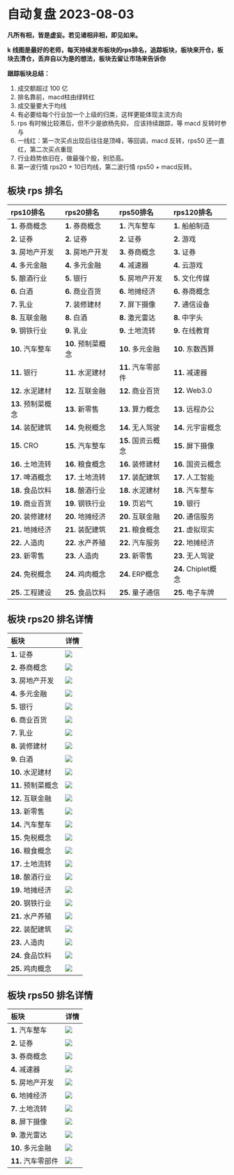 # 自动复盘 2023-08-03

**凡所有相，皆是虚妄。若见诸相非相，即见如来。**

**k 线图是最好的老师，每天持续发布板块的rps排名，追踪板块，板块来开仓，板块去清仓，丢弃自以为是的想法，板块去留让市场来告诉你**
        
**跟踪板块总结：**
1. 成交额超过 100 亿
2. 排名靠前，macd柱由绿转红
3. 成交量要大于均线
4. 有必要给每个行业加一个上级的归类，这样更能体现主流方向
5. rps 有时候比较滞后，但不少是欲杨先抑， 应该持续跟踪，等 macd 反转时参与
6. 一线红：第一次买点出现后往往是顶峰，等回调，macd 反转，rps50 还一直红，第二次买点重现
7. 行业趋势依旧在，做最强个股，别恐高。
8. 第一波行情 rps20 + 10日均线，第二波行情 rps50 + macd反转。
        
## 板块 rps 排名
| rps10排名          | rps20排名          | rps50排名          | rps120排名          |
|:-------------------|:-------------------|:-------------------|:--------------------|
| **1.** 券商概念    | **1.** 券商概念    | **1.** 汽车整车    | **1.** 船舶制造     |
| **2.** 证券        | **2.** 证券        | **2.** 证券        | **2.** 游戏         |
| **3.** 房地产开发  | **3.** 房地产开发  | **3.** 券商概念    | **3.** 证券         |
| **4.** 多元金融    | **4.** 多元金融    | **4.** 减速器      | **4.** 云游戏       |
| **5.** 酿酒行业    | **5.** 银行        | **5.** 房地产开发  | **5.** 文化传媒     |
| **6.** 白酒        | **6.** 商业百货    | **6.** 地摊经济    | **6.** 券商概念     |
| **7.** 乳业        | **7.** 装修建材    | **7.** 屏下摄像    | **7.** 通信设备     |
| **8.** 互联金融    | **8.** 白酒        | **8.** 激光雷达    | **8.** 中字头       |
| **9.** 钢铁行业    | **9.** 乳业        | **9.** 土地流转    | **9.** 在线教育     |
| **10.** 汽车整车   | **10.** 预制菜概念 | **10.** 多元金融   | **10.** 东数西算    |
| **11.** 银行       | **11.** 水泥建材   | **11.** 汽车零部件 | **11.** 减速器      |
| **12.** 水泥建材   | **12.** 互联金融   | **12.** 商业百货   | **12.** Web3.0      |
| **13.** 预制菜概念 | **13.** 新零售     | **13.** 算力概念   | **13.** 远程办公    |
| **14.** 装配建筑   | **14.** 免税概念   | **14.** 无人驾驶   | **14.** 元宇宙概念  |
| **15.** CRO        | **15.** 汽车整车   | **15.** 国资云概念 | **15.** 屏下摄像    |
| **16.** 土地流转   | **16.** 粮食概念   | **16.** 装修建材   | **16.** 国资云概念  |
| **17.** 啤酒概念   | **17.** 土地流转   | **17.** 装配建筑   | **17.** 人工智能    |
| **18.** 食品饮料   | **18.** 酿酒行业   | **18.** 水泥建材   | **18.** 汽车整车    |
| **19.** 商业百货   | **19.** 钢铁行业   | **19.** 页岩气     | **19.** 银行        |
| **20.** 装修建材   | **20.** 地摊经济   | **20.** 互联金融   | **20.** 通信服务    |
| **21.** 地摊经济   | **21.** 装配建筑   | **21.** 粮食概念   | **21.** 虚拟现实    |
| **22.** 人造肉     | **22.** 水产养殖   | **22.** 汽车服务   | **22.** 地摊经济    |
| **23.** 新零售     | **23.** 人造肉     | **23.** 新零售     | **23.** 无人驾驶    |
| **24.** 免税概念   | **24.** 鸡肉概念   | **24.** ERP概念    | **24.** Chiplet概念 |
| **25.** 工程建设   | **25.** 食品饮料   | **25.** 量子通信   | **25.** 电子车牌    |
## 板块 rps20 排名详情
| 板块               | 详情                                                                                                |
|:-------------------|:----------------------------------------------------------------------------------------------------|
| **1.** 证券        | ![](https://sykent-blog-image.oss-cn-beijing.aliyuncs.com/quant/image/2023/8/1691049926628-tmp.jpg) |
| **2.** 券商概念    | ![](https://sykent-blog-image.oss-cn-beijing.aliyuncs.com/quant/image/2023/8/1691049928178-tmp.jpg) |
| **3.** 房地产开发  | ![](https://sykent-blog-image.oss-cn-beijing.aliyuncs.com/quant/image/2023/8/1691049929178-tmp.jpg) |
| **4.** 多元金融    | ![](https://sykent-blog-image.oss-cn-beijing.aliyuncs.com/quant/image/2023/8/1691049930209-tmp.jpg) |
| **5.** 银行        | ![](https://sykent-blog-image.oss-cn-beijing.aliyuncs.com/quant/image/2023/8/1691049931177-tmp.jpg) |
| **6.** 商业百货    | ![](https://sykent-blog-image.oss-cn-beijing.aliyuncs.com/quant/image/2023/8/1691049932357-tmp.jpg) |
| **7.** 乳业        | ![](https://sykent-blog-image.oss-cn-beijing.aliyuncs.com/quant/image/2023/8/1691049933622-tmp.jpg) |
| **8.** 装修建材    | ![](https://sykent-blog-image.oss-cn-beijing.aliyuncs.com/quant/image/2023/8/1691049934727-tmp.jpg) |
| **9.** 白酒        | ![](https://sykent-blog-image.oss-cn-beijing.aliyuncs.com/quant/image/2023/8/1691049935783-tmp.jpg) |
| **10.** 水泥建材   | ![](https://sykent-blog-image.oss-cn-beijing.aliyuncs.com/quant/image/2023/8/1691049936957-tmp.jpg) |
| **11.** 预制菜概念 | ![](https://sykent-blog-image.oss-cn-beijing.aliyuncs.com/quant/image/2023/8/1691049938143-tmp.jpg) |
| **12.** 互联金融   | ![](https://sykent-blog-image.oss-cn-beijing.aliyuncs.com/quant/image/2023/8/1691049939324-tmp.jpg) |
| **13.** 新零售     | ![](https://sykent-blog-image.oss-cn-beijing.aliyuncs.com/quant/image/2023/8/1691049940472-tmp.jpg) |
| **14.** 汽车整车   | ![](https://sykent-blog-image.oss-cn-beijing.aliyuncs.com/quant/image/2023/8/1691049941703-tmp.jpg) |
| **15.** 免税概念   | ![](https://sykent-blog-image.oss-cn-beijing.aliyuncs.com/quant/image/2023/8/1691049943122-tmp.jpg) |
| **16.** 粮食概念   | ![](https://sykent-blog-image.oss-cn-beijing.aliyuncs.com/quant/image/2023/8/1691049944541-tmp.jpg) |
| **17.** 土地流转   | ![](https://sykent-blog-image.oss-cn-beijing.aliyuncs.com/quant/image/2023/8/1691049945792-tmp.jpg) |
| **18.** 酿酒行业   | ![](https://sykent-blog-image.oss-cn-beijing.aliyuncs.com/quant/image/2023/8/1691049946823-tmp.jpg) |
| **19.** 地摊经济   | ![](https://sykent-blog-image.oss-cn-beijing.aliyuncs.com/quant/image/2023/8/1691049947873-tmp.jpg) |
| **20.** 钢铁行业   | ![](https://sykent-blog-image.oss-cn-beijing.aliyuncs.com/quant/image/2023/8/1691049949168-tmp.jpg) |
| **21.** 水产养殖   | ![](https://sykent-blog-image.oss-cn-beijing.aliyuncs.com/quant/image/2023/8/1691049950310-tmp.jpg) |
| **22.** 装配建筑   | ![](https://sykent-blog-image.oss-cn-beijing.aliyuncs.com/quant/image/2023/8/1691049951641-tmp.jpg) |
| **23.** 人造肉     | ![](https://sykent-blog-image.oss-cn-beijing.aliyuncs.com/quant/image/2023/8/1691049952842-tmp.jpg) |
| **24.** 食品饮料   | ![](https://sykent-blog-image.oss-cn-beijing.aliyuncs.com/quant/image/2023/8/1691049954139-tmp.jpg) |
| **25.** 鸡肉概念   | ![](https://sykent-blog-image.oss-cn-beijing.aliyuncs.com/quant/image/2023/8/1691049955341-tmp.jpg) |
## 板块 rps50 排名详情
| 板块               | 详情                                                                                                |
|:-------------------|:----------------------------------------------------------------------------------------------------|
| **1.** 汽车整车    | ![](https://sykent-blog-image.oss-cn-beijing.aliyuncs.com/quant/image/2023/8/1691049956406-tmp.jpg) |
| **2.** 证券        | ![](https://sykent-blog-image.oss-cn-beijing.aliyuncs.com/quant/image/2023/8/1691049957344-tmp.jpg) |
| **3.** 券商概念    | ![](https://sykent-blog-image.oss-cn-beijing.aliyuncs.com/quant/image/2023/8/1691049958420-tmp.jpg) |
| **4.** 减速器      | ![](https://sykent-blog-image.oss-cn-beijing.aliyuncs.com/quant/image/2023/8/1691049959691-tmp.jpg) |
| **5.** 房地产开发  | ![](https://sykent-blog-image.oss-cn-beijing.aliyuncs.com/quant/image/2023/8/1691049960936-tmp.jpg) |
| **6.** 地摊经济    | ![](https://sykent-blog-image.oss-cn-beijing.aliyuncs.com/quant/image/2023/8/1691049962022-tmp.jpg) |
| **7.** 土地流转    | ![](https://sykent-blog-image.oss-cn-beijing.aliyuncs.com/quant/image/2023/8/1691049963223-tmp.jpg) |
| **8.** 屏下摄像    | ![](https://sykent-blog-image.oss-cn-beijing.aliyuncs.com/quant/image/2023/8/1691049964390-tmp.jpg) |
| **9.** 激光雷达    | ![](https://sykent-blog-image.oss-cn-beijing.aliyuncs.com/quant/image/2023/8/1691049965507-tmp.jpg) |
| **10.** 多元金融   | ![](https://sykent-blog-image.oss-cn-beijing.aliyuncs.com/quant/image/2023/8/1691049966625-tmp.jpg) |
| **11.** 汽车零部件 | ![](https://sykent-blog-image.oss-cn-beijing.aliyuncs.com/quant/image/2023/8/1691049968019-tmp.jpg) |